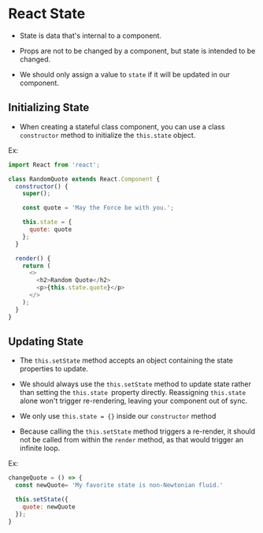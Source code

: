 

# React State

* State is data that's internal to a component.

* Props are not to be changed by a component, but state is intended to be changed.

* We should only assign a value to `state` if it will be updated in our component. 









## Initializing State

* When creating a stateful class component, you can use a class `constructor` method to initialize the `this.state` object.

Ex:
```javascript
import React from 'react';

class RandomQuote extends React.Component {
  constructor() {
    super();

    const quote = 'May the Force be with you.';

    this.state = { 
      quote: quote 
    };
  }

  render() {
    return (
      <>
        <h2>Random Quote</h2>
        <p>{this.state.quote}</p>
      </>
    );
  }
}

```

## Updating State

* The `this.setState` method accepts an object containing the state properties to update.

* We should always use the `this.setState` method to update state rather than setting the `this.state `property directly. Reassigning `this.state` alone won't trigger re-rendering, leaving your component out of sync.

* We only use `this.state = {}` inside our `constructor` method 

* Because calling the `this.setState` method triggers a re-render, it should not be called from within the `render` method, as that would trigger an infinite loop.

Ex:
```javascript
changeQuote = () => {
  const newQuote= 'My favorite state is non-Newtonian fluid.'

  this.setState({ 
    quote: newQuote 
  });
}
```

